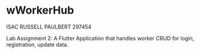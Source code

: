 # wWorkerHub

ISAC RUSSELL PAULBERT 297454

Lab Assignment 2:
A Flutter Application that handles worker CRUD for login, registration, update data.

